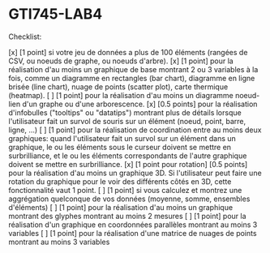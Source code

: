 # GTI745-LAB4

Checklist:

[x] [1 point] si votre jeu de données a plus de 100 éléments (rangées de CSV, ou noeuds de graphe, ou noeuds d'arbre).
[x] [1 point] pour la réalisation d'au moins un graphique de base montrant 2 ou 3 variables à la fois, comme un diagramme en rectangles (bar chart), diagramme en ligne brisée (line chart), nuage de points (scatter plot), carte thermique (heatmap).
[ ] [1 point] pour la réalisation d'au moins un diagramme noeud-lien d'un graphe ou d'une arborescence.
[x] [0.5 points] pour la réalisation d'infobulles ("tooltips" ou "datatips") montrant plus de détails lorsque l'utilisateur fait un survol de souris sur un élément (noeud, point, barre, ligne, ...)
[ ] [1 point] pour la réalisation de coordination entre au moins deux graphiques: quand l'utilisateur fait un survol sur un élément dans un graphique, le ou les éléments sous le curseur doivent se mettre en surbrilliance, et le ou les éléments correspondants de l'autre graphique doivent se mettre en surbrilliance.
[x] [1 point pour rotation] [0.5 points] pour la réalisation d'au moins un graphique 3D. Si l'utilisateur peut faire une rotation du graphique pour le voir des différents côtés en 3D, cette fonctionnalité vaut 1 point.
[ ] [1 point] si vous calculez et montrez une aggrégation quelconque de vos données (moyenne, somme, ensembles d'éléments)
[ ] [1 point] pour la réalisation d'au moins un graphique montrant des glyphes montrant au moins 2 mesures
[ ] [1 point] pour la réalisation d'un graphique en coordonnées parallèles montrant au moins 3 variables
[ ] [1 point] pour la réalisation d'une matrice de nuages de points montrant au moins 3 variables
